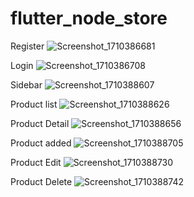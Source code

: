 # flutter_node_store
Register
![Screenshot_1710386681](https://github.com/Kitjaphot107/flutter_node_store/assets/77319612/59c9ac14-23a9-4f44-9105-3d4380d3c3a2)

Login
![Screenshot_1710386708](https://github.com/Kitjaphot107/flutter_node_store/assets/77319612/35c004b8-4cbb-4302-83a4-232fdab88a92)

Sidebar
![Screenshot_1710388607](https://github.com/Kitjaphot107/flutter_node_store/assets/77319612/f42f1555-c7ab-45e7-a879-b8252175e7e7)

Product list
![Screenshot_1710388626](https://github.com/Kitjaphot107/flutter_node_store/assets/77319612/1fdd8405-5ffb-478a-87db-c752916655b8)

Product Detail
![Screenshot_1710388656](https://github.com/Kitjaphot107/flutter_node_store/assets/77319612/2bf38261-6cf6-4e83-b68d-4af9713d089a)

Product added
![Screenshot_1710388705](https://github.com/Kitjaphot107/flutter_node_store/assets/77319612/17f566d2-64e0-4bd7-92bb-7ca39dcde356)

Product Edit
![Screenshot_1710388730](https://github.com/Kitjaphot107/flutter_node_store/assets/77319612/4788e449-e460-43eb-bfb6-be3d31e84054)

Product Delete
![Screenshot_1710388742](https://github.com/Kitjaphot107/flutter_node_store/assets/77319612/a8693b78-6bb7-4d41-8b8c-a51f85f17456)







